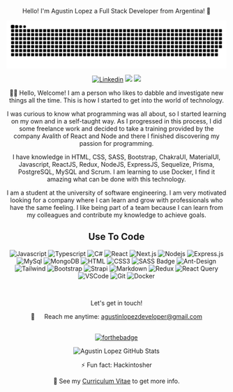 <div align="center">Hello! I'm Agustin Lopez a Full Stack Developer from Argentina! 👋<div>

<img  src="https://github.com/1999AZZAR/1999AZZAR/blob/main/resources/img/grid-snake.svg"
       alt="snake" align="center"/>


[![Linkedin](https://img.shields.io/badge/-LinkedIn-222222?style=flat-square&logo=Linkedin&logoColor=white&link=https://www.linkedin.com/in/01naveenv/)](https://www.linkedin.com/in/marceloagustinlopezramallo/)
[![](https://img.shields.io/badge/Twitter-agustinlopez223-blue)](https://twitter.com/agustinlopez223)
[![](https://img.shields.io/badge/PersonalSite-agustinlopezdev.com-green)](https://agustinlopezdev.com)

🙋‍♂️ Hello, Welcome! I am a person who likes to dabble and investigate new things all the time. This is how I started to get into the world of technology.

I was curious to know what programming was all about, so I started learning on my own and in a self-taught way. As I progressed in this process, I did some freelance work and decided to take a training provided by the company Avalith of React and Node and there I finished discovering my passion for programming.

I have knowledge in HTML, CSS, SASS, Bootstrap, ChakraUI, MaterialUI, Javascript, ReactJS, Redux, NodeJS, ExpressJS, Sequelize, Prisma, PostgreSQL, MySQL and Scrum. I am learning to use Docker, I find it amazing what can be done with this technology.

I am a student at the university of software engineering. I am very motivated looking for a company where I can learn and grow with professionals who have the same feeling. I like being part of a team because I can learn from my colleagues and contribute my knowledge to achieve goals.

## Use To Code

![Javascript](https://img.shields.io/badge/Javascript-F0DB4F?style=for-the-badge&labelColor=black&logo=javascript&logoColor=F0DB4F)
![Typescript](https://img.shields.io/badge/Typescript-007acc?style=for-the-badge&labelColor=black&logo=typescript&logoColor=007acc)
![C#](https://img.shields.io/badge/C%23-239120?style=for-the-badge&logo=c-sharp&logoColor=white)
![React](https://img.shields.io/badge/-React-61DBFB?style=for-the-badge&labelColor=black&logo=react&logoColor=61DBFB)
![Next.js](https://img.shields.io/badge/next.js-000000?style=for-the-badge&logo=nextdotjs&logoColor=white)
![Nodejs](https://img.shields.io/badge/Nodejs-3C873A?style=for-the-badge&labelColor=black&logo=node.js&logoColor=3C873A)
![Express.js](https://img.shields.io/badge/Express.js-000000?style=for-the-badge&logo=express&logoColor=white)
![MySql](https://img.shields.io/badge/mysql-007acc?style=for-the-badge&labelColor=white&logo=mysql&logoColor=black)
![MongoDB](https://img.shields.io/badge/MongoDB-4EA94B?style=for-the-badge&logo=mongodb&logoColor=white)
![HTML](https://img.shields.io/badge/HTML5-E34F26?style=for-the-badge&logo=html5&logoColor=white)
![CSS3](https://img.shields.io/badge/CSS3-1572B6?style=for-the-badge&logo=css3&logoColor=white)
![SASS Badge](https://img.shields.io/badge/Sass-CC6699?style=for-the-badge&logo=sass&logoColor=white)
![Ant-Design](https://img.shields.io/badge/AntDesign-0170FE?style=for-the-badge&logo=antdesign&logoColor=white)
![Tailwind](https://img.shields.io/badge/Tailwind_CSS-092749?style=for-the-badge&logo=tailwindcss&logoColor=06B6D4&labelColor=000000)
![Bootstrap](https://img.shields.io/badge/Bootstrap-563D7C?style=for-the-badge&logo=bootstrap&logoColor=white)
![Strapi](https://img.shields.io/badge/strapi-2E7EEA?style=for-the-badge&logo=strapi&logoColor=white)
![Markdown](https://img.shields.io/badge/Markdown-000000?style=for-the-badge&logo=markdown&logoColor=white)
![Redux](https://img.shields.io/badge/Redux-593D88?style=for-the-badge&logo=redux&logoColor=white)
![React Query](https://img.shields.io/badge/-React_Query-FF4154?style=for-the-badge&logo=react%20query&logoColor=white)
![VSCode](https://img.shields.io/badge/Visual_Studio-0078d7?style=for-the-badge&logo=visual%20studio&logoColor=white)
![Git](https://img.shields.io/badge/Git-F05032?style=for-the-badge&logo=git&logoColor=white)
![Docker](https://img.shields.io/badge/docker-007acc?style=for-the-badge&labelColor=yellow&logo=docker&logoColor=blue)

<br/>

Let's get in touch!

 📧 &emsp; Reach me anytime: agustinlopezdeveloper@gmail.com<br/><br/>


[![forthebadge](https://forthebadge.com/images/badges/built-with-love.svg)](https://agustinlopezdev.com)




![Agustin Lopez GitHub Stats](https://github-readme-stats.vercel.app/api?username=agustinlopez23&hide=["stars"]&show_icons=true)



<p>⚡ Fun fact: Hackintosher</p>

📝 See my [Curriculum Vitae](https://agustinlopezdev.com) to get more info.
